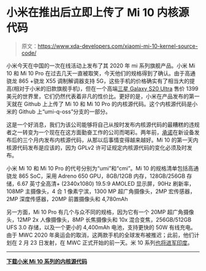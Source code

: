 # 小米在推出后立即上传了 Mi 10 内核源代码

> 原文：<https://www.xda-developers.com/xiaomi-mi-10-kernel-source-code/>

小米今天在中国的一次在线活动上发布了其 2020 年 mi 系列旗舰产品。小米 Mi 10 和 Mi 10 Pro 在过去几天一直被取笑，今天他们的规格得到了确认。由于高通骁龙 865 +骁龙 X55 调制解调器支持 5G，这些手机的价格确实有了相当大的提高(相对于小米的旧款旗舰手机)，但在一个高端[三星 Galaxy S20 Ultra](https://www.xda-developers.com/samsung-galaxy-s20-specs-features-pricing-availability/) 售价 1399 美元的世界里，它们仍然代表着非凡的性价比。更好的是，小米在产品发布的第一天就在 Github 上上传了 Mi 10 和 Mi 10 Pro 的内核源代码。这个内核源代码是小米的 Github 上“umi-q-oss”分支的一部分。

这是一个好消息，我们为该公司能够将自己从按时发布内核源代码的最糟糕的违规者之一转变为一个现在在这方面勤奋工作的公司而喝彩。两年前，[承诺](https://www.xda-developers.com/xiaomi-aims-to-release-kernel-source-code-for-new-devices-within-3-months-after-launch/)在新设备发布后的三个月内发布内核源代码，从那以后事情变得越来越好。Mi 10 的第一天内核源代码发布是应该的，因为 GPLv2 许可证规定内核源代码的变化必须及时发布。

小米 Mi 10 和 Mi 10 Pro 的代号分别为“umi”和“cmi”。Mi 10 的规格清单包括高通骁龙 865 SoC，采用 Adreno 650 GPU，8GB/12GB 内存，128GB/256GB 存储，6.67 英寸全高清+ (2340x1080) 19.5:9 AMOLED 显示屏，90Hz 刷新率，108MP 主摄像头，4 合 1 像素宁滨，1300 MP 超广角摄像头，2MP 宏传感器，2MP 深度传感器，20MP 前置摄像头和 4,780mAh

另一方面，Mi 10 Pro 有几个与众不同的规格，因为它有一个 20MP 超广角摄像头，12MP 2x 人像摄像头，8MP 长焦摄像头和 10x 混合变焦，256GB/512GB UFS 3.0 存储，以及一个更小的 4,400mAh 电池，支持更快的 50W 有线充电。由于 MWC 2020 年奥运会的取消，这两款手机的全球发布被推迟；此前，他们计划在 2 月 23 日发射，在 MWC 正式开始的前一天。米 10 系列[也将进军印度](https://www.xda-developers.com/xiaomi-mi-10-india-indonesia-europe-russia/)。

* * *

[**下载小米 Mi 10 系列的内核源代码**](https://github.com/MiCode/Xiaomi_Kernel_OpenSource/tree/umi-q-oss)
